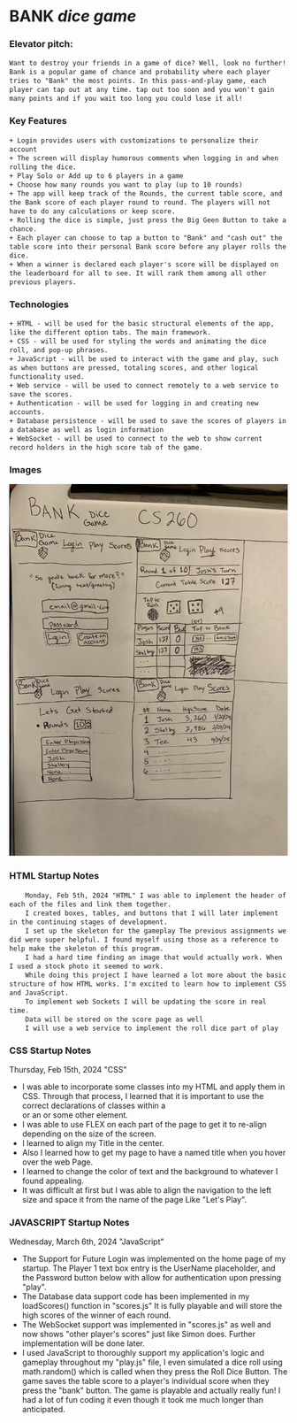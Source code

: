# **BANK** *dice* *game*

### Elevator pitch: 
    Want to destroy your friends in a game of dice? Well, look no further! Bank is a popular game of chance and probability where each player tries to "Bank" the most points. In this pass-and-play game, each player can tap out at any time. tap out too soon and you won't gain many points and if you wait too long you could lose it all! 

### Key Features
    + Login provides users with customizations to personalize their account
    + The screen will display humorous comments when logging in and when rolling the dice.
    + Play Solo or Add up to 6 players in a game
    + Choose how many rounds you want to play (up to 10 rounds)
    + The app will keep track of the Rounds, the current table score, and the Bank score of each player round to round. The players will not have to do any calculations or keep score.
    + Rolling the dice is simple, just press the Big Geen Button to take a chance.
    + Each player can choose to tap a button to "Bank" and "cash out" the table score into their personal Bank score before any player rolls the dice.
    + When a winner is declared each player's score will be displayed on the leaderboard for all to see. It will rank them among all other previous players.   
    
### Technologies    

    + HTML - will be used for the basic structural elements of the app, like the different option tabs. The main framework.
    + CSS - will be used for styling the words and animating the dice roll, and pop-up phrases. 
    + JavaScript - will be used to interact with the game and play, such as when buttons are pressed, totaling scores, and other logical functionality used.
    + Web service - will be used to connect remotely to a web service to save the scores.
    + Authentication - will be used for logging in and creating new accounts.
    + Database persistence - will be used to save the scores of players in a database as well as login information
    + WebSocket - will be used to connect to the web to show current record holders in the high score tab of the game.

### Images
    
   ![This is a picture of the Bank dice game app layout](IMG_4742.jpg)





  ### HTML Startup Notes
        Monday, Feb 5th, 2024 "HTML" I was able to implement the header of each of the files and link them together. 
        I created boxes, tables, and buttons that I will later implement in the continuing stages of development. 
        I set up the skeleton for the gameplay The previous assignments we did were super helpful. I found myself using those as a reference to help make the skeleton of this program. 
        I had a hard time finding an image that would actually work. When I used a stock photo it seemed to work. 
        While doing this project I have learned a lot more about the basic structure of how HTML works. I'm excited to learn how to implement CSS and JavaScript.
        To implement web Sockets I will be updating the score in real time. 
        Data will be stored on the score page as well
        I will use a web service to implement the roll dice part of play
### CSS Startup Notes
Thursday, Feb 15th, 2024   "CSS" 
+ I was able to incorporate some classes into my HTML and apply them in CSS. Through that process, I learned that it is important to use the correct declarations of classes within a <div> or an <a> or some other element. 
+ I was able to use FLEX on each part of the page to get it to re-align depending on the size of the screen. 
+ I learned to align my Title in the center.
+ Also I learned how to get my page to have a named title when you hover over the web Page. 
+ I learned to change the color of text and the background to whatever I found appealing. 
+ It was difficult at first but I was able to align the navigation to the left size and space it from the name of the page Like "Let's Play".


### JAVASCRIPT Startup  Notes
Wednesday, March 6th, 2024   "JavaScript"
+ The Support for Future Login was implemented on the home page of my startup. The Player 1 text box entry is the UserName placeholder, and the Password button below with allow for authentication upon pressing "play".
+ The Database data support code has been implemented in my loadScores() function in "scores.js" It is fully playable and will store the high scores of the winner of each round.
+ The WebSocket support was implemented in "scores.js" as well and now shows "other player's scores" just like Simon does. Further implementation will be done later.
+ I used JavaScript to thoroughly support my application's logic and gameplay throughout my "play.js" file, I even simulated a dice roll using math.random() which is called when they press the Roll Dice Button. The game saves the table score to a player's individual score when they press the "bank" button. The game is playable and actually really fun! I had a lot of fun coding it even though it took me much longer than anticipated.
        
        

